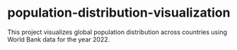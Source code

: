 # population-distribution-visualization
This project visualizes global population distribution across countries using World Bank data for the year 2022.
